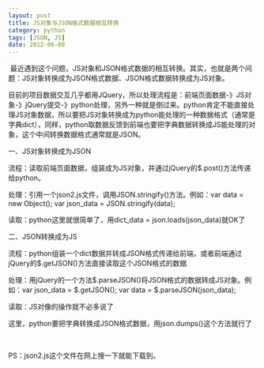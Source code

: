 ```yaml
---
layout: post
title: JS对象与JSON格式数据相互转换
category: python
tags: [JSON, JS]
date: 2012-06-08
---
```

<p>&nbsp;最近遇到这个问题，JS对象和JSON格式数据的相互转换。其实，也就是两个问题：JS对象转换成为JSON格式数据、JSON格式数据转换成为JS对象。</p>
<p>目前的项目数据交互几乎都用JQuery，所以处理流程是：前端页面数据-》JS对象-》jQuery提交-》python处理，另外一种就是倒过来。python肯定不能直接处理JS对象数据，所以要把JS对象转换成为python能处理的一种数据格式（通常是字典dict），同样，python取数据反馈到前端也要把字典数据转换成JS能处理的对象，这个中间转换数据格式通常就是JSON。</p>
<p>一、JS对象转换成为JSON</p>
<p>流程：读取前端页面数据，组装成为JS对象，并通过jQuery的$.post()方法传递给python。</p>
<p>处理：引用一个json2.js文件，调用JSON.stringify()方法。例如：var data = new Object(); var json_data = JSON.stringify(data);</p>
<p>读取：python这里就很简单了，用dict_data = json.loads(json_data)就OK了</p>
<p>二、JSON转换成为JS</p>
<p>流程：python组装一个dict数据并转成JSON格式传递给前端，或者前端通过jQuery的$.getJSON()方法直接读取这个JSON格式的数据</p>
<p>处理：用jQuery的一个方法$.parseJSON()将JSON格式的数据转成JS对象。例如：var json_data = $.getJSON(); var data = $.parseJSON(json_data);</p>
<p>读取：JS对像的操作就不必多说了</p>
<p>这里，python要把字典转换成JSON格式数据，用json.dumps()这个方法就行了</p>
<p>&nbsp;</p>
<p>PS：json2.js这个文件在网上搜一下就能下载到。</p>
